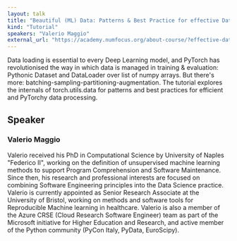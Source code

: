 ```yaml
---
layout: talk
title: "Beautiful (ML) Data: Patterns & Best Practice for effective Data solutions with PyTorch"
kind: "Tutorial"
speakers: "Valerio Maggio"
external_url: "https://academy.numfocus.org/about-course/?effective-data-solutions-pytorch"
---
```


Data loading is essential to every Deep Learning model, and PyTorch has revolutionised the way in which data is managed in training & evaluation: Pythonic Dataset and DataLoader over list of numpy arrays. But there's more: batching-sampling-partitioning-augmentation. The tutorial explores the internals of torch.utils.data for patterns and best practices for efficient and PyTorchy data processing.

## Speaker

### Valerio Maggio

Valerio received his PhD in Computational Science by University of Naples "Federico II",  working on the definition of unsupervised machine learning methods to support Program Comprehension and Software Maintenance. Since then, his research and professional interests are focused on combining Software Engineering principles into the Data Science practice. Valerio is currently appointed as Senior Research Associate at the University of Bristol, working on methods and software tools for Reproducible Machine learning in healthcare. Valerio is also a member of the Azure CRSE (Cloud Research Software Engineer) team as part of the Microsoft initiative for Higher Education and Research, and active member of the Python community (PyCon Italy, PyData, EuroScipy).
